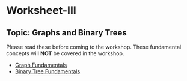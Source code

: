 # Worksheet-III
## Topic: Graphs and Binary Trees
Please read these before coming to the workshop. These fundamental concepts will <b>NOT</b> be covered in the workshop.
* <a href="https://github.com/ThetaTauSBU/Worksheet-III/blob/master/Graphs.pdf">Graph Fundamentals</a> 
* <a href="https://github.com/ThetaTauSBU/Worksheet-III/blob/master/Binary%20Trees.pdf">Binary Tree Fundamentals</a>
